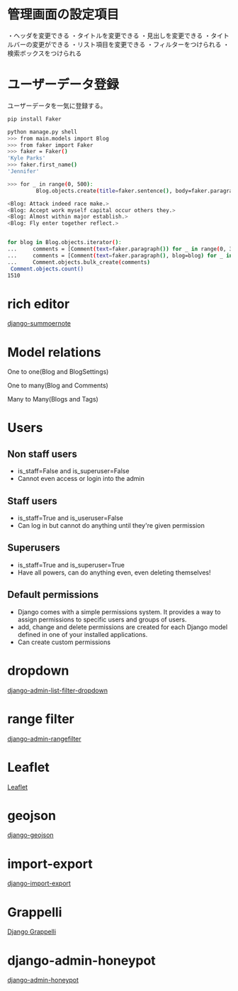 # 管理画面の設定項目
・ヘッダを変更できる
・タイトルを変更できる
・見出しを変更できる
・タイトルバーの変更ができる
・リスト項目を変更できる
・フィルターをつけられる
・検索ボックスをつけられる


# ユーザーデータ登録

ユーザーデータを一気に登録する。

```bash
pip install Faker

python manage.py shell
>>> from main.models import Blog
>>> from faker import Faker
>>> faker = Faker()
'Kyle Parks'
>>> faker.first_name()
'Jennifer'

>>> for _ in range(0, 500):
         Blog.objects.create(title=faker.sentence(), body=faker.paragraph())

<Blog: Attack indeed race make.>
<Blog: Accept work myself capital occur others they.>
<Blog: Almost within major establish.>
<Blog: Fly enter together reflect.>


for blog in Blog.objects.iterator():
...     comments = [Comment(text=faker.paragraph()) for _ in range(0, 3)]
...     comments = [Comment(text=faker.paragraph(), blog=blog) for _ in range(0, 3)]
...     Comment.objects.bulk_create(comments)
 Comment.objects.count()
1510


```

# rich editor

[django-summoernote](https://github.com/summernote/django-summernote)

# Model relations
One to one(Blog and BlogSettings)

One to many(Blog and Comments)

Many to Many(Blogs and Tags)

# Users

## Non staff users
* is_staff=False and is_superuser=False
* Cannot even access or login into the admin

## Staff users
* is_staff=True and is_useruser=False
* Can log in but cannot do anything until they're given permission

## Superusers
* is_staff=True and is_superuser=True
* Have all powers, can do anything even, even deleting themselves!

## Default permissions
* Django comes with a simple permissions system. It provides a way to assign permissions to specific users and groups of users.
* add, change and delete permissions are created for each Django model defined in one of your installed applications.
* Can create custom permissions

# dropdown

[django-admin-list-filter-dropdown](https://github.com/mrts/django-admin-list-filter-dropdown)

# range filter
[django-admin-rangefilter](https://github.com/silentsokolov/django-admin-rangefilter)

# Leaflet
[Leaflet](https://django-leaflet.readthedocs.io/en/latest/)

# geojson
[django-geojson](https://django-geojson.readthedocs.io/en/latest/)

# import-export
[django-import-export](https://django-import-export.readthedocs.io/en/latest/)

# Grappelli
[Django Grappelli](https://django-grappelli.readthedocs.io/en/latest/)

# django-admin-honeypot
[django-admin-honeypot](https://github.com/dmpayton/django-admin-honeypot)





